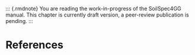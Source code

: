 ::: {.rmdnote}
You are reading the work-in-progress of the SoilSpec4GG manual. This chapter is currently draft version, a peer-review publication is pending.
:::

# References
